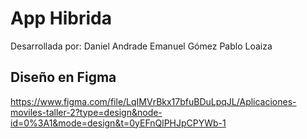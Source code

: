 # App Hibrida
Desarrollada por: 
Daniel Andrade
Emanuel Gómez
Pablo Loaiza
## Diseño en Figma
https://www.figma.com/file/LqIMVrBkx17bfuBDuLpqJL/Aplicaciones-moviles-taller-2?type=design&node-id=0%3A1&mode=design&t=0yEFnQlPHJpCPYWb-1
